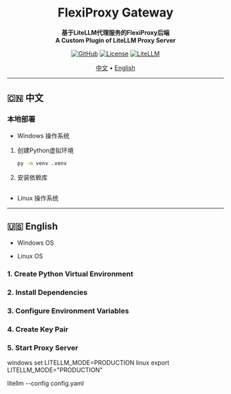 <h1 align="center">FlexiProxy Gateway</h1>
<p align="center">
  <strong>基于LiteLLM代理服务的FlexiProxy后端</strong>
  <br/>
  <strong>A Custom Plugin of LiteLLM Proxy Server</strong>
</p>

<div align="center">

[![GitHub](https://img.shields.io/badge/FlexiProxy-0.7.0-blue?logo=github)](https://github.com/SanChai20/Flexi-Proxy)
[![License](https://img.shields.io/badge/License-MIT-green.svg)](LICENSE.md)
[![LiteLLM](https://img.shields.io/badge/LiteLLM-Docs-orange?logo=litellm)](https://docs.litellm.ai/docs/simple_proxy)


</div>

<p align="center">
  <a href="#-中文">中文</a> •
  <a href="#-english">English</a>
</p>

---

## 🇨🇳 中文

### 本地部署

- Windows 操作系统

1. 创建Python虚拟环境

    ```cmd
    py -m venv .venv
    ```

2. 安装依赖库

    ```cmd
    
    ```





- Linux 操作系统






---

## 🇺🇸 English

- Windows OS






- Linux OS

### 1. Create Python Virtual Environment



### 2. Install Dependencies



### 3. Configure Environment Variables



### 4. Create Key Pair




### 5. Start Proxy Server

windows
set LITELLM_MODE=PRODUCTION
linux
export LITELLM_MODE="PRODUCTION"


litellm --config config.yaml